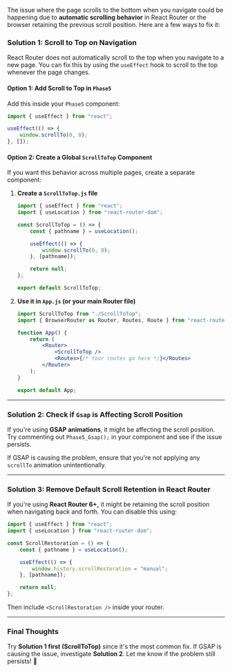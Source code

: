The issue where the page scrolls to the bottom when you navigate could be happening due to **automatic scrolling behavior** in React Router or the browser retaining the previous scroll position. Here are a few ways to fix it:

### **Solution 1: Scroll to Top on Navigation**

React Router does not automatically scroll to the top when you navigate to a new page. You can fix this by using the `useEffect` hook to scroll to the top whenever the page changes.

#### **Option 1: Add Scroll to Top in `Phase5`**

Add this inside your `Phase5` component:

```jsx
import { useEffect } from "react";

useEffect(() => {
    window.scrollTo(0, 0);
}, []);
```

#### **Option 2: Create a Global `ScrollToTop` Component**

If you want this behavior across multiple pages, create a separate component:

1. **Create a `ScrollToTop.js` file**

    ```jsx
    import { useEffect } from "react";
    import { useLocation } from "react-router-dom";

    const ScrollToTop = () => {
        const { pathname } = useLocation();

        useEffect(() => {
            window.scrollTo(0, 0);
        }, [pathname]);

        return null;
    };

    export default ScrollToTop;
    ```

2. **Use it in `App.js` (or your main Router file)**

    ```jsx
    import ScrollToTop from "./ScrollToTop";
    import { BrowserRouter as Router, Routes, Route } from "react-router-dom";

    function App() {
        return (
            <Router>
                <ScrollToTop />
                <Routes>{/* Your routes go here */}</Routes>
            </Router>
        );
    }

    export default App;
    ```

---

### **Solution 2: Check if `Gsap` is Affecting Scroll Position**

If you're using **GSAP animations**, it might be affecting the scroll position. Try commenting out `Phase5_Gsap();` in your component and see if the issue persists.

If GSAP is causing the problem, ensure that you're not applying any `scrollTo` animation unintentionally.

---

### **Solution 3: Remove Default Scroll Retention in React Router**

If you're using **React Router 6+,** it might be retaining the scroll position when navigating back and forth. You can disable this using:

```jsx
import { useEffect } from "react";
import { useLocation } from "react-router-dom";

const ScrollRestoration = () => {
    const { pathname } = useLocation();

    useEffect(() => {
        window.history.scrollRestoration = "manual";
    }, [pathname]);

    return null;
};
```

Then include `<ScrollRestoration />` inside your router.

---

### **Final Thoughts**

Try **Solution 1 first (ScrollToTop)** since it's the most common fix. If GSAP is causing the issue, investigate **Solution 2**. Let me know if the problem still persists! 🚀
